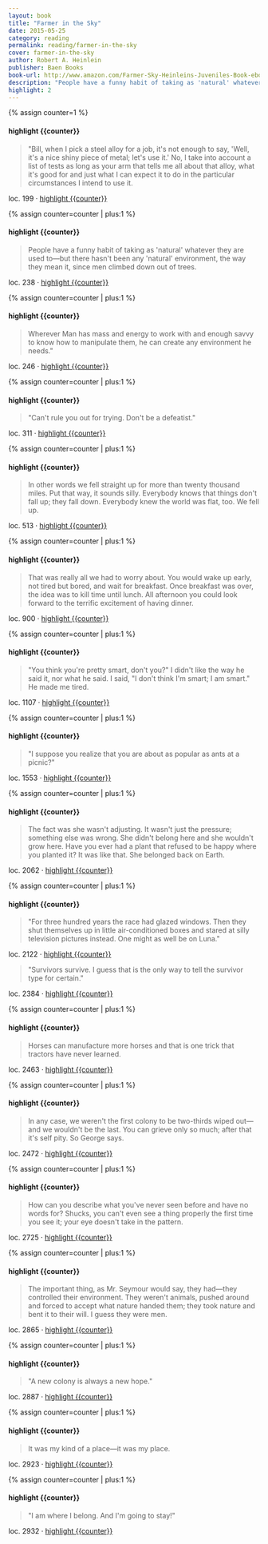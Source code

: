 ```yaml
---
layout: book
title: "Farmer in the Sky"
date: 2015-05-25
category: reading
permalink: reading/farmer-in-the-sky
cover: farmer-in-the-sky
author: Robert A. Heinlein
publisher: Baen Books
book-url: http://www.amazon.com/Farmer-Sky-Heinleins-Juveniles-Book-ebook/dp/B00APAEDBW/ref=tmm_kin_swatch_0?_encoding=UTF8&sr=&qid=
description: "People have a funny habit of taking as 'natural' whatever they are used to—but there hasn't been any 'natural' environment, the way they mean it, since men climbed down out of trees."
highlight: 2
---
```


{% assign counter=1 %}
#### highlight {{counter}}
>"Bill, when I pick a steel alloy for a job, it's not enough to say, 'Well, it's a nice shiny piece of metal; let's use it.' No, I take into account a list of tests as long as your arm that tells me all about that alloy, what it's good for and just what I can expect it to do in the particular circumstances I intend to use it. 

loc. 199 &middot; [highlight {{counter}}](#highlight-{{counter}})

{% assign counter=counter | plus:1 %}
#### highlight {{counter}}
>People have a funny habit of taking as 'natural' whatever they are used to—but there hasn't been any 'natural' environment, the way they mean it, since men climbed down out of trees. 

loc. 238 &middot; [highlight {{counter}}](#highlight-{{counter}})

{% assign counter=counter | plus:1 %}
#### highlight {{counter}}
>Wherever Man has mass and energy to work with and enough savvy to know how to manipulate them, he can create any environment he needs." 

loc. 246 &middot; [highlight {{counter}}](#highlight-{{counter}})

{% assign counter=counter | plus:1 %}
#### highlight {{counter}}
>"Can't rule you out for trying. Don't be a defeatist." 

loc. 311 &middot; [highlight {{counter}}](#highlight-{{counter}})

{% assign counter=counter | plus:1 %}
#### highlight {{counter}}
>In other words we fell straight up for more than twenty thousand miles. Put that way, it sounds silly. Everybody knows that things don't fall up; they fall down. Everybody knew the world was flat, too. We fell up. 

loc. 513 &middot; [highlight {{counter}}](#highlight-{{counter}})

{% assign counter=counter | plus:1 %}
#### highlight {{counter}}
>That was really all we had to worry about. You would wake up early, not tired but bored, and wait for breakfast. Once breakfast was over, the idea was to kill time until lunch. All afternoon you could look forward to the terrific excitement of having dinner. 

loc. 900 &middot; [highlight {{counter}}](#highlight-{{counter}})

{% assign counter=counter | plus:1 %}
#### highlight {{counter}}
>"You think you're pretty smart, don't you?" I didn't like the way he said it, nor what he said. I said, "I don't think I'm smart; I am smart." He made me tired. 

loc. 1107 &middot; [highlight {{counter}}](#highlight-{{counter}})

{% assign counter=counter | plus:1 %}
#### highlight {{counter}}
>"I suppose you realize that you are about as popular as ants at a picnic?" 

loc. 1553 &middot; [highlight {{counter}}](#highlight-{{counter}})

{% assign counter=counter | plus:1 %}
#### highlight {{counter}}
>The fact was she wasn't adjusting. It wasn't just the pressure; something else was wrong. She didn't belong here and she wouldn't grow here. Have you ever had a plant that refused to be happy where you planted it? It was like that. She belonged back on Earth. 

loc. 2062 &middot; [highlight {{counter}}](#highlight-{{counter}})

{% assign counter=counter | plus:1 %}
#### highlight {{counter}}
>"For three hundred years the race had glazed windows. Then they shut themselves up in little air-conditioned boxes and stared at silly television pictures instead. One might as well be on Luna." 

loc. 2122 &middot; [highlight {{counter}}](#highlight-{{counter}})

>"Survivors survive. I guess that is the only way to tell the survivor type for certain." 

loc. 2384 &middot; [highlight {{counter}}](#highlight-{{counter}})

{% assign counter=counter | plus:1 %}
#### highlight {{counter}}
>Horses can manufacture more horses and that is one trick that tractors have never learned. 

loc. 2463 &middot; [highlight {{counter}}](#highlight-{{counter}})

{% assign counter=counter | plus:1 %}
#### highlight {{counter}}
>In any case, we weren't the first colony to be two-thirds wiped out—and we wouldn't be the last. You can grieve only so much; after that it's self pity. So George says. 

loc. 2472 &middot; [highlight {{counter}}](#highlight-{{counter}})

{% assign counter=counter | plus:1 %}
#### highlight {{counter}}
>How can you describe what you've never seen before and have no words for? Shucks, you can't even see a thing properly the first time you see it; your eye doesn't take in the pattern. 

loc. 2725 &middot; [highlight {{counter}}](#highlight-{{counter}})

{% assign counter=counter | plus:1 %}
#### highlight {{counter}}
>The important thing, as Mr. Seymour would say, they had—they controlled their environment. They weren't animals, pushed around and forced to accept what nature handed them; they took nature and bent it to their will. I guess they were men. 

loc. 2865 &middot; [highlight {{counter}}](#highlight-{{counter}})

{% assign counter=counter | plus:1 %}
#### highlight {{counter}}
>"A new colony is always a new hope." 

loc. 2887 &middot; [highlight {{counter}}](#highlight-{{counter}})

{% assign counter=counter | plus:1 %}
#### highlight {{counter}}
>It was my kind of a place—it was my place. 

loc. 2923 &middot; [highlight {{counter}}](#highlight-{{counter}})

{% assign counter=counter | plus:1 %}
#### highlight {{counter}}
>"I am where I belong. And I'm going to stay!" 

loc. 2932 &middot; [highlight {{counter}}](#highlight-{{counter}})